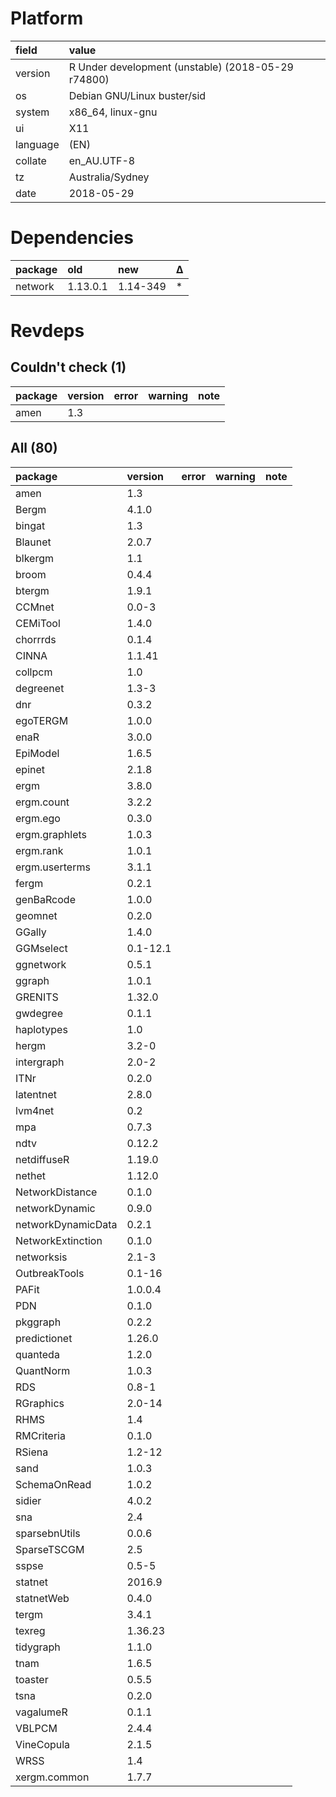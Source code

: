 # Platform

|field    |value                                              |
|:--------|:--------------------------------------------------|
|version  |R Under development (unstable) (2018-05-29 r74800) |
|os       |Debian GNU/Linux buster/sid                        |
|system   |x86_64, linux-gnu                                  |
|ui       |X11                                                |
|language |(EN)                                               |
|collate  |en_AU.UTF-8                                        |
|tz       |Australia/Sydney                                   |
|date     |2018-05-29                                         |

# Dependencies

|package |old      |new      |Δ  |
|:-------|:--------|:--------|:--|
|network |1.13.0.1 |1.14-349 |*  |

# Revdeps

## Couldn't check (1)

|package |version |error |warning |note |
|:-------|:-------|:-----|:-------|:----|
|amen    |1.3     |      |        |     |

## All (80)

|package            |version  |error |warning |note |
|:------------------|:--------|:-----|:-------|:----|
|amen               |1.3      |      |        |     |
|Bergm              |4.1.0    |      |        |     |
|bingat             |1.3      |      |        |     |
|Blaunet            |2.0.7    |      |        |     |
|blkergm            |1.1      |      |        |     |
|broom              |0.4.4    |      |        |     |
|btergm             |1.9.1    |      |        |     |
|CCMnet             |0.0-3    |      |        |     |
|CEMiTool           |1.4.0    |      |        |     |
|chorrrds           |0.1.4    |      |        |     |
|CINNA              |1.1.41   |      |        |     |
|collpcm            |1.0      |      |        |     |
|degreenet          |1.3-3    |      |        |     |
|dnr                |0.3.2    |      |        |     |
|egoTERGM           |1.0.0    |      |        |     |
|enaR               |3.0.0    |      |        |     |
|EpiModel           |1.6.5    |      |        |     |
|epinet             |2.1.8    |      |        |     |
|ergm               |3.8.0    |      |        |     |
|ergm.count         |3.2.2    |      |        |     |
|ergm.ego           |0.3.0    |      |        |     |
|ergm.graphlets     |1.0.3    |      |        |     |
|ergm.rank          |1.0.1    |      |        |     |
|ergm.userterms     |3.1.1    |      |        |     |
|fergm              |0.2.1    |      |        |     |
|genBaRcode         |1.0.0    |      |        |     |
|geomnet            |0.2.0    |      |        |     |
|GGally             |1.4.0    |      |        |     |
|GGMselect          |0.1-12.1 |      |        |     |
|ggnetwork          |0.5.1    |      |        |     |
|ggraph             |1.0.1    |      |        |     |
|GRENITS            |1.32.0   |      |        |     |
|gwdegree           |0.1.1    |      |        |     |
|haplotypes         |1.0      |      |        |     |
|hergm              |3.2-0    |      |        |     |
|intergraph         |2.0-2    |      |        |     |
|ITNr               |0.2.0    |      |        |     |
|latentnet          |2.8.0    |      |        |     |
|lvm4net            |0.2      |      |        |     |
|mpa                |0.7.3    |      |        |     |
|ndtv               |0.12.2   |      |        |     |
|netdiffuseR        |1.19.0   |      |        |     |
|nethet             |1.12.0   |      |        |     |
|NetworkDistance    |0.1.0    |      |        |     |
|networkDynamic     |0.9.0    |      |        |     |
|networkDynamicData |0.2.1    |      |        |     |
|NetworkExtinction  |0.1.0    |      |        |     |
|networksis         |2.1-3    |      |        |     |
|OutbreakTools      |0.1-16   |      |        |     |
|PAFit              |1.0.0.4  |      |        |     |
|PDN                |0.1.0    |      |        |     |
|pkggraph           |0.2.2    |      |        |     |
|predictionet       |1.26.0   |      |        |     |
|quanteda           |1.2.0    |      |        |     |
|QuantNorm          |1.0.3    |      |        |     |
|RDS                |0.8-1    |      |        |     |
|RGraphics          |2.0-14   |      |        |     |
|RHMS               |1.4      |      |        |     |
|RMCriteria         |0.1.0    |      |        |     |
|RSiena             |1.2-12   |      |        |     |
|sand               |1.0.3    |      |        |     |
|SchemaOnRead       |1.0.2    |      |        |     |
|sidier             |4.0.2    |      |        |     |
|sna                |2.4      |      |        |     |
|sparsebnUtils      |0.0.6    |      |        |     |
|SparseTSCGM        |2.5      |      |        |     |
|sspse              |0.5-5    |      |        |     |
|statnet            |2016.9   |      |        |     |
|statnetWeb         |0.4.0    |      |        |     |
|tergm              |3.4.1    |      |        |     |
|texreg             |1.36.23  |      |        |     |
|tidygraph          |1.1.0    |      |        |     |
|tnam               |1.6.5    |      |        |     |
|toaster            |0.5.5    |      |        |     |
|tsna               |0.2.0    |      |        |     |
|vagalumeR          |0.1.1    |      |        |     |
|VBLPCM             |2.4.4    |      |        |     |
|VineCopula         |2.1.5    |      |        |     |
|WRSS               |1.4      |      |        |     |
|xergm.common       |1.7.7    |      |        |     |

